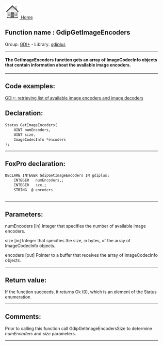 [<img src="../../images/home.png"> Home ](https://github.com/VFPX/Win32API)  

## Function name : GdipGetImageEncoders
Group: [GDI+](../../functions_group.md#GDIplus)  -  Library: [gdiplus](../../Libraries.md#gdiplus)  
***  


#### The GetImageEncoders function gets an array of ImageCodecInfo objects that contain information about the available image encoders.
***  


## Code examples:
[GDI+: retrieving list of available image encoders and image decoders](../../samples/sample_459.md)  

## Declaration:
```foxpro  
Status GetImageEncoders(
	UINT numEncoders,
	UINT size,
	ImageCodecInfo *encoders
);  
```  
***  


## FoxPro declaration:
```foxpro  
DECLARE INTEGER GdipGetImageEncoders IN gdiplus;
	INTEGER   numEncoders,;
	INTEGER   sze,;
	STRING  @ encoders
  
```  
***  


## Parameters:
numEncoders
[in] Integer that specifies the number of available image encoders. 

size
[in] Integer that specifies the size, in bytes, of the array of ImageCodecInfo objects.

encoders
[out] Pointer to a buffer that receives the array of ImageCodecInfo objects.  
***  


## Return value:
If the function succeeds, it returns Ok (0), which is an element of the Status enumeration.  
***  


## Comments:
Prior to calling this function call GdipGetImageEncodersSize to determine <Em>numEncoders</Em> and <Em>size</Em> parameters.  
  
***  

